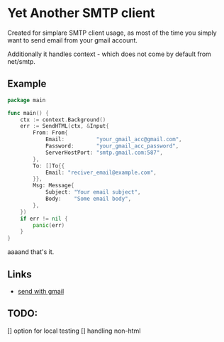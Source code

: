 # Yet Another SMTP client

Created for simplare SMTP client usage, as most of the time you simply want to send email from your gmail account.

Additionally it handles context - which does not come by default from net/smtp.

## Example
```go
package main

func main() {
	ctx := context.Background()
	err := SendHTML(ctx, &Input{
		From: From{
			Email:          "your_gmail_acc@gmail.com",
			Password:       "your_gmail_acc_password",
			ServerHostPort: "smtp.gmail.com:587",
		},
		To: []To{{
			Email: "reciver_email@example.com",
		}},
		Msg: Message{
			Subject: "Your email subject",
			Body:    "Some email body",
		},
	})
    if err != nil {
        panic(err)
    }
}

```

aaaand that's it.

## Links
* [send with gmail](https://www.123formbuilder.com/docs/setting-up-smtp-with-2-step-verification-on/)

## TODO:
[] option for local testing
[] handling non-html
